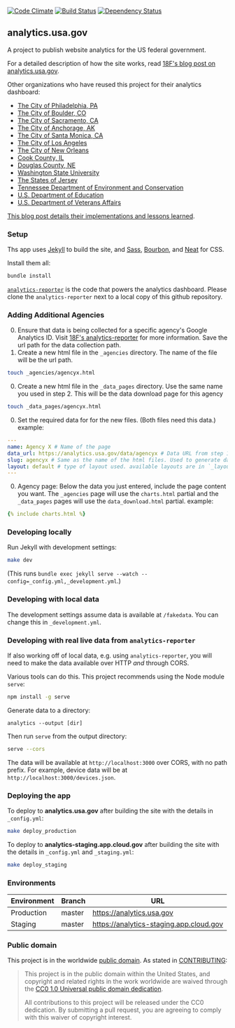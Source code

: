 [![Code Climate](https://codeclimate.com/github/18F/analytics.usa.gov/badges/gpa.svg)](https://codeclimate.com/github/18F/analytics.usa.gov)  [![Build Status](https://travis-ci.org/18F/analytics.usa.gov.png)](https://travis-ci.org/18F/analytics.usa.gov)  [![Dependency Status](https://gemnasium.com/badges/github.com/18F/analytics.usa.gov.svg)](https://gemnasium.com/github.com/18F/analytics.usa.gov)



## analytics.usa.gov

A project to publish website analytics for the US federal government.

For a detailed description of how the site works, read [18F's blog post on analytics.usa.gov](https://18f.gsa.gov/2015/03/19/how-we-built-analytics-usa-gov/).

Other organizations who have reused this project for their analytics dashboard:
* [The City of Philadelphia, PA](http://analytics.phila.gov/)
* [The City of Boulder, CO](https://bouldercolorado.gov/stats)
* [The City of Sacramento, CA](http://analytics.cityofsacramento.org/)
* [The City of Anchorage, AK](http://analytics.muni.org/)
* [The City of Santa Monica, CA](http://analytics.smgov.net/)
* [The City of Los Angeles](http://webanalytics.lacity.org/)
* [The City of New Orleans](http://webanalytics.nola.gov/)
* [Cook County, IL](http://opendocs.cookcountyil.gov/analytics/)
* [Douglas County, NE](http://analytics.douglascounty-ne.gov/)
* [Washington State University](https://analytics.wsu.edu/)
* [The States of Jersey](http://webanalytics.gov.je/)
* [Tennessee Department of Environment and Conservation](http://analytics.tdec.tn.gov/)
* [U.S. Department of Education](http://www2.ed.gov/analytics)
* [U.S. Department of Veterans Affairs](http://www.oit.va.gov/analytics/)


[This blog post details their implementations and lessons learned](https://18f.gsa.gov/2016/01/05/tips-for-adapting-analytics-usa-gov/).


### Setup

Ths app uses [Jekyll](http://jekyllrb.com) to build the site, and [Sass](http://sass-lang.com/), [Bourbon](http://bourbon.io), and [Neat](http://neat.bourbon.io) for CSS.

Install them all:

```bash
bundle install
```

[`analytics-reporter`](https://github.com/18F/analytics-reporter) is the code that powers the analytics dashboard.
Please clone the `analytics-reporter` next to a local copy of this github repository.

### Adding Additional Agencies
0. Ensure that data is being collected for a specific agency's Google Analytics ID. Visit [18F's analytics-reporter](https://github.com/18F/analytics-reporter) for more information. Save the url path for the data collection path.
0. Create a new html file in the `_agencies` directory. The name of the file will be the url path.

  ```bash
  touch _agencies/agencyx.html
  ```
0. Create a new html file in the `_data_pages` directory. Use the same name you used in step 2. This will be the data download page for this agency

  ```bash
  touch _data_pages/agencyx.html
  ```
0. Set the required data for for the new files. (Both files need this data.) example:

  ```yaml
  ---
  name: Agency X # Name of the page
  data_url: https://analytics.usa.gov/data/agencyx # Data URL from step 1
  slug: agencyx # Same as the name of the html files. Used to generate data page links.
  layout: default # type of layout used. available layouts are in `_layouts`
  ---
  ```
0. Agency page: Below the data you just entered, include the page content you want. The `_agencies` page will use the `charts.html` partial and the `_data_pages` pages will use the `data_download.html` partial. example:

```yaml
{% include charts.html %}
```

### Developing locally

Run Jekyll with development settings:

```bash
make dev
```

(This runs `bundle exec jekyll serve --watch --config=_config.yml,_development.yml`.)

### Developing with local data

The development settings assume data is available at `/fakedata`. You can change this in `_development.yml`.


### Developing with real live data from `analytics-reporter`

If also working off of local data, e.g. using `analytics-reporter`, you will need to make the data available over HTTP _and_ through CORS.

Various tools can do this. This project recommends using the Node module `serve`:

```bash
npm install -g serve
```

Generate data to a directory:

```
analytics --output [dir]
```

Then run `serve` from the output directory:

```bash
serve --cors
```

The data will be available at `http://localhost:3000` over CORS, with no path prefix. For example, device data will be at `http://localhost:3000/devices.json`.


### Deploying the app

To deploy to **analytics.usa.gov** after building the site with the details in `_config.yml`:

```bash
make deploy_production
```

To deploy to **analytics-staging.app.cloud.gov** after building the site with the details in `_config.yml` and `_staging.yml`:

```bash
make deploy_staging
```


### Environments

| Environment | Branch | URL |
|-------------| ------ | --- |
| Production | master | https://analytics.usa.gov |
| Staging | master | https://analytics-staging.app.cloud.gov |

### Public domain

This project is in the worldwide [public domain](LICENSE.md). As stated in [CONTRIBUTING](CONTRIBUTING.md):

> This project is in the public domain within the United States, and copyright and related rights in the work worldwide are waived through the [CC0 1.0 Universal public domain dedication](https://creativecommons.org/publicdomain/zero/1.0/).
>
> All contributions to this project will be released under the CC0 dedication. By submitting a pull request, you are agreeing to comply with this waiver of copyright interest.
